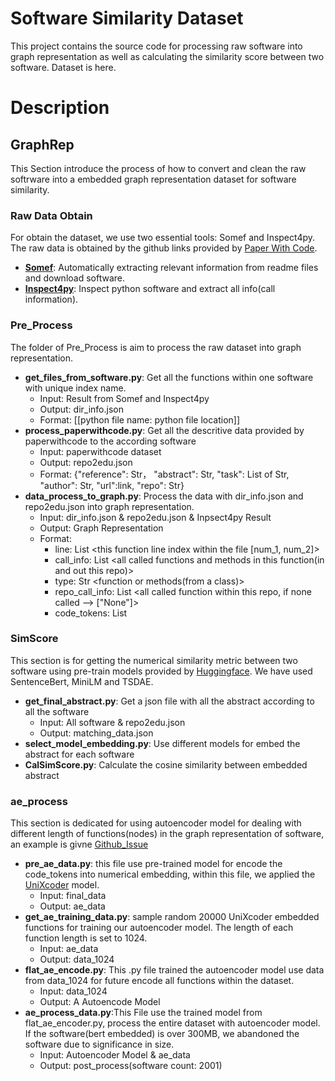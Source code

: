 # Software Similarity Dataset

This project contains the source code for processing raw software into graph representation as well as calculating the similarity score between two software. Dataset is here.

# Description


## GraphRep
This Section introduce the process of how to convert and clean the raw softrware into a embedded graph representation dataset for software similarity.

### Raw Data Obtain
For obtain the dataset, we use two essential tools: Somef and Inspect4py. The raw data is obtained by the github links provided by [Paper With Code](https://paperswithcode.com/).

- **[Somef](https://github.com/KnowledgeCaptureAndDiscovery/somef)**: Automatically extracting relevant information from
readme files and download software.
- **[Inspect4py](https://github.com/SoftwareUnderstanding/inspect4py)**: Inspect python software and extract all info(call
information).

### Pre_Process
The folder of Pre_Process is aim to process the raw dataset into graph representation.
- **get_files_from_software.py**: Get all the functions within one software with unique index name. 
  - Input: Result from Somef and Inspect4py
  - Output: dir_info.json
  - Format: [[python file name: python file location]]
- **process_paperwithcode.py**: Get all the descritive data provided by paperwithcode to the according software
  - Input: paperwithcode dataset
  - Output:  repo2edu.json
  - Format: {"reference": Str， "abstract": Str, "task": List of Str, "author": Str, "url":link, "repo": Str}
- **data_process_to_graph.py**: Process the data with dir_info.json and repo2edu.json into graph representation.
  - Input: dir_info.json & repo2edu.json & Inpsect4py Result
  - Output: Graph Representation
  - Format:
    - line: List <this function line index within the file [num_1, num_2]>
    - call_info: List <all called functions and methods in this function(in and out this repo)>
    - type: Str <function or methods(from a class)>
    - repo_call_info: List <all called function within this repo, if none called --> ["None"]>
    - code_tokens: List <tokenized code of this function>


### SimScore
This section is for getting the numerical similarity metric between two software using pre-train models provided by [Huggingface](https://huggingface.co/). We have used SentenceBert, MiniLM and TSDAE.

- **get_final_abstract.py**: Get a json file with all the abstract according to all the software
  - Input: All software & repo2edu.json
  - Output: matching_data.json
- **select_model_embedding.py**: Use different models for embed the abstract for each software
- **CalSimScore.py**: Calculate the cosine similarity between embedded abstract

### ae_process
This section is dedicated for using autoencoder model for dealing with different length of functions(nodes) in the graph representation of software, an example is givne [Github_Issue](https://github.com/pyg-team/pytorch_geometric/issues/1950)

- **pre_ae_data.py**: this file use pre-trained model for encode the code_tokens into numerical embedding, within this file, we applied the [UniXcoder](https://arxiv.org/abs/2203.03850) model.
  - Input: final_data
  - Output: ae_data
- **get_ae_training_data.py**: sample random 20000 UniXcoder embedded functions for training our autoencoder model. The length of each function length is set to 1024.
  - Input: ae_data
  - Output: data_1024
- **flat_ae_encode.py**: This .py file trained the autoencoder model use data from data_1024 for future encode all functions within the dataset.
  - Input: data_1024
  - Output: A Autoencode Model
- **ae_process_data.py**:This File use the trained model from flat_ae_encoder.py, process the entire dataset with autoencoder model. If the software(bert embedded) is over 300MB, we abandoned the software due to significance in size.
  - Input: Autoencoder Model & ae_data
  - Output: post_process(software count: 2001)
